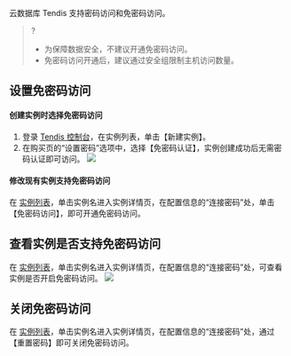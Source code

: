
云数据库 Tendis 支持密码访问和免密码访问。
>?
>- 为保障数据安全，不建议开通免密码访问。
>- 免密码访问开通后，建议通过安全组限制主机访问数量。

## 设置免密码访问
#### 创建实例时选择免密码访问
 1. 登录 [Tendis 控制台](https://console.cloud.tencent.com/tendis)，在实例列表，单击【新建实例】。
 2. 在购买页的“设置密码”选项中，选择【免密码认证】，实例创建成功后无需密码认证即可访问。
![](https://main.qcloudimg.com/raw/2804844fc8e7263f6892e3cc3c83d7d0.png)

#### 修改现有实例支持免密码访问
在 [实例列表](https://console.cloud.tencent.com/tendis)，单击实例名进入实例详情页，在配置信息的“连接密码”处，单击【免密码访问】，即可开通免密码访问。

## 查看实例是否支持免密码访问
在 [实例列表](https://console.cloud.tencent.com/tendis)，单击实例名进入实例详情页，在配置信息的“连接密码”处，可查看实例是否开启免密码访问。
![](https://main.qcloudimg.com/raw/0e04b24c6b18c29d9d542629f4b27ae9.png)

## 关闭免密码访问
在 [实例列表](https://console.cloud.tencent.com/tendis)，单击实例名进入实例详情页，在配置信息的“连接密码”处，通过【重置密码】即可关闭免密码访问。

